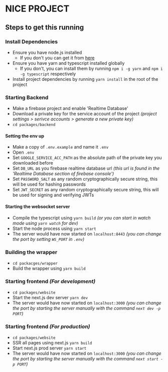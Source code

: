 # NICE PROJECT

## Steps to get this running

### Install Dependencies

- Ensure you have node.js installed
  - If you don't you can get it from [here](https://nodejs.org/en/)
- Ensure you have yarn and typescript installed globally
  - If you don't, you can install them by running `npm i -g yarn` and `npm i -g typescript` respectively
- Install project dependencies by running `yarn install` in the root of the project

### Starting Backend

- Make a firebase project and enable 'Realtime Database'
- Download a private key for the service account of the project _(project settings > serivce accounts > generate a new private key)_
- `cd packages/backend`

#### Setting the env up

- Make a copy of `.env.example` and name it `.env`
- Open `.env`
- Set `GOOGLE_SERVICE_ACC_PATH` as the absolute path of the private key you downloaded before
- Set `DB_URL` as you firebase realtime database url _(this url is found in the 'Realtime Database section of firebase console')_
- Set `PASSWORD_SALT` as any random cryptographically secure string, this will be used for hashing passwords
- Set `JWT_SECRET` as any random cryptographically secure string, this will be used for signing and verifying JWTs

#### Starting the websocket server

- Compile the typescript using `yarn build` _(or you can start in watch mode using `yarn watch` for dev)_
- Start the node process using `yarn start`
- The server would have now started on `localhost:8443` _(you can change the port by setting `WS_PORT` in `.env`)_

### Building the wrapper

- `cd packacges/wrapper`
- Build the wrapper using `yarn build`

### Starting frontend _(For development)_

- `cd packages/website`
- Start the next.js dev server `yarn dev`
- The server would have now started on `localhost:3000` _(you can change the port by starting the server manually with the command `next dev -p PORT`)_

### Starting frontend _(For production)_

- `cd packages/website`
- SSR all pages using next.js `yarn build`
- Start next.js prod server `yarn start`
- The server would have now started on `localhost:3000` _(you can change the port by starting the server manually with the command `next start -p PORT`)_

